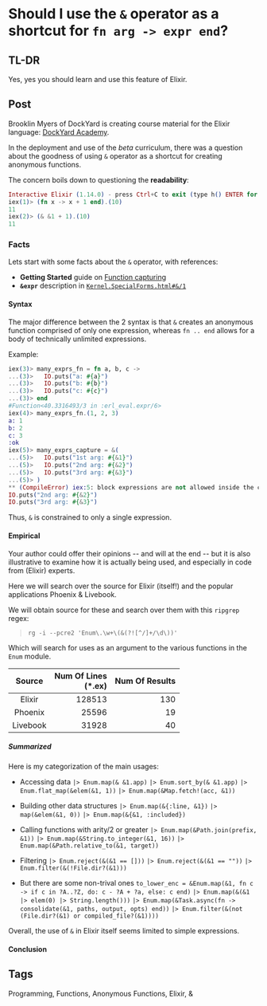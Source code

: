 # Should I use the `&` operator as a shortcut for `fn arg -> expr end`?

## TL-DR

Yes, yes you should learn and use this feature of Elixir.

## Post

Brooklin Myers of DockYard is creating course material for the Elixir language:
[DockYard Academy](https://dockyard.com/blog/2022/07/26/what-to-expect-from-the-dockyard-academy-q-a-with-instructor-brooklin-myers).

In the deployment and use of the *beta* curriculum, there was a question about the
goodness of using `&` operator as a shortcut for creating anonymous functions.

The concern boils down to questioning the **readability**:

```elixir
Interactive Elixir (1.14.0) - press Ctrl+C to exit (type h() ENTER for help)
iex(1)> (fn x -> x + 1 end).(10)
11
iex(2)> (& &1 + 1).(10)
11
```

### Facts

Lets start with some facts about the `&` operator, with references:

* **Getting Started** guide on [Function capturing](https://elixir-lang.org/getting-started/modules-and-functions.html#function-capturing)
* **`&expr`** description in [`Kernel.SpecialForms.html#&/1`](https://hexdocs.pm/elixir/Kernel.SpecialForms.html#&/1)

#### Syntax

The major difference between the 2 syntax is that `&` creates an anonymous
function comprised of only one expression, whereas `fn .. end` allows for a
body of technically unlimited expressions.

Example:

```elixir
iex(3)> many_exprs_fn = fn a, b, c ->
...(3)>   IO.puts("a: #{a}")
...(3)>   IO.puts("b: #{b}")
...(3)>   IO.puts("c: #{c}")
...(3)> end
#Function<40.3316493/3 in :erl_eval.expr/6>
iex(4)> many_exprs_fn.(1, 2, 3)
a: 1
b: 2
c: 3
:ok
iex(5)> many_exprs_capture = &(
...(5)>   IO.puts("1st arg: #{&1}")
...(5)>   IO.puts("2nd arg: #{&2}")
...(5)>   IO.puts("3rd arg: #{&3}")
...(5)> )
** (CompileError) iex:5: block expressions are not allowed inside the capture operator &, got: IO.puts("1st arg: #{&1}")
IO.puts("2nd arg: #{&2}")
IO.puts("3rd arg: #{&3}")
```

Thus, `&` is constrained to only a single expression.

#### Empirical

Your author could offer their opinions -- and will at the end -- but it is
also illustrative to examine how it is actually being used, and especially
in code from (Elixir) experts.

Here we will search over the source for Elixir (itself!) and the popular
applications Phoenix & Livebook.

We will obtain source for these and search over them with this `ripgrep`
regex:

> `rg -i --pcre2 'Enum\.\w+\(&(?![^/]+/\d\))'`

Which will search for uses as an argument to the various functions in
the `Enum` module.

| Source | Num Of Lines<br/>(*.ex) | Num Of Results |
| :----: | ---------: | -----------: |
| Elixir |  128513    |    130       |
| Phoenix|  25596     |    19        |
|Livebook|  31928     |    40        |

##### Summarized

Here is my categorization of the main usages:

* Accessing data
    `|> Enum.map(& &1.app)`
    `|> Enum.sort_by(& &1.app)`
    `|> Enum.flat_map(&elem(&1, 1))`
    `|> Enum.map(&Map.fetch!(acc, &1))`

* Building other data structures
    `|> Enum.map(&{:line, &1})`
    `|> map(&elem(&1, 0))`
    `|> Enum.map(&{&1, :included})`
    
* Calling functions with arity/2 or greater
    `|> Enum.map(&Path.join(prefix, &1))`
    `|> Enum.map(&String.to_integer(&1, 16))`
    `|> Enum.map(&Path.relative_to(&1, target))`

* Filtering
    `|> Enum.reject(&(&1 == []))`
    `|> Enum.reject(&(&1 == ""))`
    `|> Enum.filter(&(!File.dir?(&1)))`
    
* But there are some non-trival ones
   `to_lower_enc = &Enum.map(&1, fn c -> if c in ?A..?Z, do: c - ?A + ?a, else: c end)`
   `|> Enum.map(&(&1 |> elem(0) |> String.length()))`
   `|> Enum.map(&Task.async(fn -> consolidate(&1, paths, output, opts) end))`
   `|> Enum.filter(&(not (File.dir?(&1) or compiled_file?(&1))))`

Overall, the use of `&` in Elixir itself seems limited to simple expressions.

#### Conclusion


## Tags

Programming, Functions, Anonymous Functions, Elixir, &
